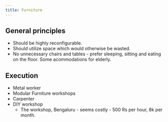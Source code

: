 ```yaml
---
title: Furniture
---
```


## General principles

- Should be highly reconfigurable.
- Should utilize space which would otherwise be wasted.
- No unnecessary chairs and tables - prefer sleeping, sitting and eating on the floor. Some acommodations for elderly.

## Execution

- Metal worker
- Modular Furniture workshops
- Carpenter
- DIY workshop
  - The workshop, Bengaluru - seems costly - 500 Rs per hour, 8k per month.
